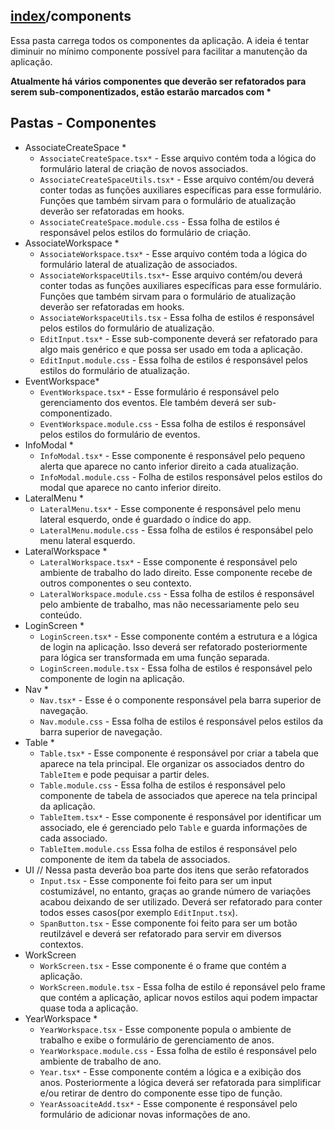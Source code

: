## [index](./index.md)/components

Essa pasta carrega todos os componentes da aplicação. A ideia é tentar diminuir no mínimo componente possível para facilitar a manutenção da aplicação.

**Atualmente há vários componentes que deverão ser refatorados para serem sub-componentizados, estão estarão marcados com \***

## Pastas - Componentes

- AssociateCreateSpace \*
  - `AssociateCreateSpace.tsx*` - Esse arquivo contém toda a lógica do formulário lateral de criação de novos associados.
  - `AssociateCreateSpaceUtils.tsx*` - Esse arquivo contém/ou deverá conter todas as funções auxiliares específicas para esse formulário. Funções que também sirvam para o formulário de atualização deverão ser refatoradas em hooks.
  - `AssociateCreateSpace.module.css` - Essa folha de estilos é responsável pelos estilos do formulário de criação.
- AssociateWorkspace \*
  - `AssociateWorkspace.tsx*` - Esse arquivo contém toda a lógica do formulário lateral de atualização de associados.
  - `AssociateWorkspaceUtils.tsx*`- Esse arquivo contém/ou deverá conter todas as funções auxiliares específicas para esse formulário. Funções que também sirvam para o formulário de atualização deverão ser refatoradas em hooks.
  - `AssociateWorkspaceUtils.tsx` - Essa folha de estilos é responsável pelos estilos do formulário de atualização.
  - `EditInput.tsx*` - Esse sub-componente deverá ser refatorado para algo mais genérico e que possa ser usado em toda a aplicação.
  - `EditInput.module.css` - Essa folha de estilos é responsável pelos estilos do formulário de atualização.
- EventWorkspace\*
  - `EventWorkspace.tsx*` - Esse formulário é responsável pelo gerenciamento dos eventos. Ele também deverá ser sub-componentizado.
  - `EventWorkspace.module.css` - Essa folha de estilos é responsável pelos estilos do formulário de eventos.
- InfoModal \*
  - `InfoModal.tsx*` - Esse componente é responsável pelo pequeno alerta que aparece no canto inferior direito a cada atualização.
  - `InfoModal.module.css` - Folha de estilos responsável pelos estilos do modal que aparece no canto inferior direito.
- LateralMenu \*
  - `LateralMenu.tsx*` - Esse componente é responsável pelo menu lateral esquerdo, onde é guardado o índice do app.
  - `LateralMenu.module.css` - Essa folha de estilos é responsábel pelo menu lateral esquerdo.
- LateralWorkspace \*
  - `LateralWorkspace.tsx*` - Esse componente é responsável pelo ambiente de trabalho do lado direito. Esse componente recebe de outros componentes o seu contexto.
  - `LateralWorkspace.module.css` - Essa folha de estilos é responsável pelo ambiente de trabalho, mas não necessariamente pelo seu conteúdo.
- LoginScreen \*
  - `LoginScreen.tsx*` - Esse componente contém a estrutura e a lógica de login na aplicação. Isso deverá ser refatorado posteriormente para lógica ser transformada em uma função separada.
  - `LoginScreen.module.tsx` - Essa folha de estilos é responsável pelo componente de login na aplicação.
- Nav \*
  - `Nav.tsx*` - Esse é o componente responsável pela barra superior de navegação.
  - `Nav.module.css` - Essa folha de estilos é responsável pelos estilos da barra superior de navegação.
- Table \*
  - `Table.tsx*` - Esse componente é responsável por criar a tabela que aparece na tela principal. Ele organizar os associados dentro do `TableItem` e pode pequisar a partir deles.
  - `Table.module.css` - Essa folha de estilos é responsável pelo componente de tabela de associados que aperece na tela principal da aplicação.
  - `TableItem.tsx*` - Esse componente é responsável por identificar um associado, ele é gerenciado pelo `Table` e guarda informações de cada associado.
  - `TableItem.module.css` Essa folha de estilos é responsável pelo componente de item da tabela de associados.
- UI // Nessa pasta deverão boa parte dos itens que serão refatorados
  - `Input.tsx` - Esse componente foi feito para ser um input costumizável, no entanto, graças ao grande número de variações acabou deixando de ser utilizado. Deverá ser refatorado para conter todos esses casos(por exemplo `EditInput.tsx`).
  - `SpanButton.tsx` - Esse componente foi feito para ser um botão reutilzável e deverá ser refatorado para servir em diversos contextos.
- WorkScreen
  - `WorkScreen.tsx` - Esse componente é o frame que contém a aplicação.
  - `WorkScreen.module.tsx` - Essa folha de estilo é reponsável pelo frame que contém a aplicação, aplicar novos estilos aqui podem impactar quase toda a aplicação.
- YearWorkspace \*
  - `YearWorkspace.tsx` - Esse componente popula o ambiente de trabalho e exibe o formulário de gerenciamento de anos.
  - `YearWorkspace.module.css` - Essa folha de estilo é responsável pelo ambiente de trabalho de ano.
  - `Year.tsx*` - Esse componente contém a lógica e a exibição dos anos. Posteriormente a lógica deverá ser refatorada para simplificar e/ou retirar de dentro do componente esse tipo de função.
  - `YearAssoaciteAdd.tsx*` - Esse componente é responsável pelo formulário de adicionar novas informações de ano.
